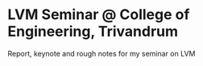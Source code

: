 # LVM Seminar @ College of Engineering, Trivandrum
Report, keynote and rough notes for my seminar on LVM
